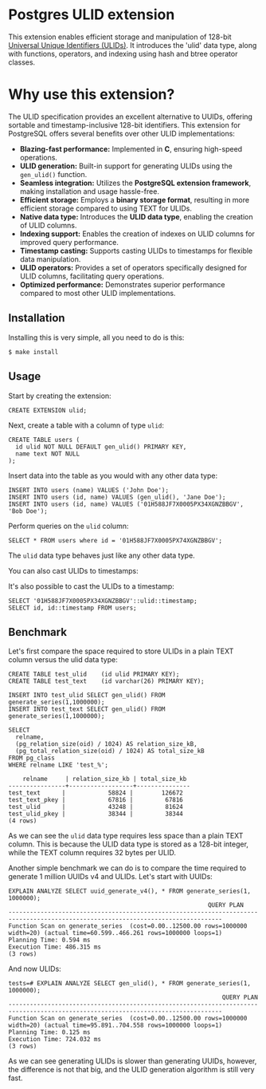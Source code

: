 # Postgres ULID extension

This extension enables efficient storage and manipulation of 128-bit [Universal Unique Identifiers (ULIDs)](https://github.com/ulid/spec). It introduces the 'ulid' data type, along with functions, operators, and indexing using hash and btree operator classes.

# Why use this extension?

The ULID specification provides an excellent alternative to UUIDs, offering sortable and timestamp-inclusive 128-bit identifiers. This extension for PostgreSQL offers several benefits over other ULID implementations:

- **Blazing-fast performance:** Implemented in **C**, ensuring high-speed operations.
- **ULID generation:** Built-in support for generating ULIDs using the `gen_ulid()` function.
- **Seamless integration:** Utilizes the **PostgreSQL extension framework**, making installation and usage hassle-free.
- **Efficient storage:** Employs a **binary storage format**, resulting in more efficient storage compared to using TEXT for ULIDs.
- **Native data type:** Introduces the **ULID data type**, enabling the creation of ULID columns.
- **Indexing support:** Enables the creation of indexes on ULID columns for improved query performance.
- **Timestamp casting:** Supports casting ULIDs to timestamps for flexible data manipulation.
- **ULID operators:** Provides a set of operators specifically designed for ULID columns, facilitating query operations.
- **Optimized performance:** Demonstrates superior performance compared to most other ULID implementations.

## Installation

Installing this is very simple, all you need to do is this:

    $ make install

## Usage

Start by creating the extension:

    CREATE EXTENSION ulid;

Next, create a table with a column of type `ulid`:

    CREATE TABLE users (
      id ulid NOT NULL DEFAULT gen_ulid() PRIMARY KEY,
      name text NOT NULL
    );

Insert data into the table as you would with any other data type:

    INSERT INTO users (name) VALUES ('John Doe');
    INSERT INTO users (id, name) VALUES (gen_ulid(), 'Jane Doe');
    INSERT INTO users (id, name) VALUES ('01H588JF7X0005PX34XGNZBBGV', 'Bob Doe');

Perform queries on the `ulid` column:

    SELECT * FROM users where id = '01H588JF7X0005PX74XGNZBBGV';

The `ulid` data type behaves just like any other data type.

You can also cast ULIDs to timestamps:

It's also possible to cast the ULIDs to a timestamp:

    SELECT '01H588JF7X0005PX34XGNZBBGV'::ulid::timestamp;
    SELECT id, id::timestamp FROM users;

## Benchmark

Let's first compare the space required to store ULIDs in a plain TEXT column versus the ulid data type:

    CREATE TABLE test_ulid    (id ulid PRIMARY KEY);
    CREATE TABLE test_text    (id varchar(26) PRIMARY KEY);

    INSERT INTO test_ulid SELECT gen_ulid() FROM generate_series(1,1000000);
    INSERT INTO test_text SELECT gen_ulid() FROM generate_series(1,1000000);

    SELECT
      relname,
      (pg_relation_size(oid) / 1024) AS relation_size_kB,
      (pg_total_relation_size(oid) / 1024) AS total_size_kB
    FROM pg_class
    WHERE relname LIKE 'test_%';

        relname     | relation_size_kb | total_size_kb
    ----------------+------------------+---------------
    test_text      |            58824 |        126672
    test_text_pkey |            67816 |         67816
    test_ulid      |            43248 |         81624
    test_ulid_pkey |            38344 |         38344
    (4 rows)

As we can see the `ulid` data type requires less space than a plain TEXT column. This is because the ULID data type is stored as a 128-bit integer, while the TEXT column requires 32 bytes per ULID.

Another simple benchmark we can do is to compare the time required to generate 1 million UUIDs v4 and ULIDs. Let's start with UUIDs:

    EXPLAIN ANALYZE SELECT uuid_generate_v4(), * FROM generate_series(1, 1000000);
                                                            QUERY PLAN
    ----------------------------------------------------------------------------------------------------------------------------------
    Function Scan on generate_series  (cost=0.00..12500.00 rows=1000000 width=20) (actual time=60.599..466.261 rows=1000000 loops=1)
    Planning Time: 0.594 ms
    Execution Time: 486.315 ms
    (3 rows)

And now ULIDs:

    tests=# EXPLAIN ANALYZE SELECT gen_ulid(), * FROM generate_series(1, 1000000);
                                                                QUERY PLAN
    ----------------------------------------------------------------------------------------------------------------------------------
    Function Scan on generate_series  (cost=0.00..12500.00 rows=1000000 width=20) (actual time=95.891..704.558 rows=1000000 loops=1)
    Planning Time: 0.125 ms
    Execution Time: 724.032 ms
    (3 rows)

As we can see generating ULIDs is slower than generating UUIDs, however, the difference is not that big, and the ULID generation algorithm is still very fast.
